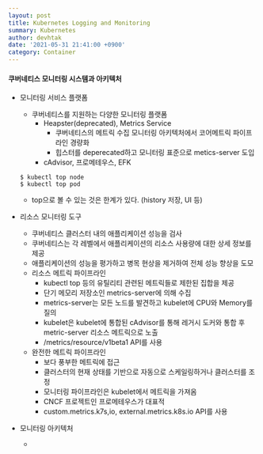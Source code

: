 ```yaml
---
layout: post
title: Kubernetes Logging and Monitoring
summary: Kubernetes
author: devhtak
date: '2021-05-31 21:41:00 +0900'
category: Container
---
```


#### 쿠버네티스 모니터링 시스템과 아키텍처

- 모니터링 서비스 플랫폼
  - 쿠버네티스를 지원하는 다양한 모니터링 플랫폼
    - Heapster(deprecated), Metrics Service
      - 쿠버네티스의 메트릭 수집 모니터링 아키텍처에서 코어메트릭 파이프라인 경량화
      - 힙스터를 deperecated하고 모니터링 표준으로 metics-server 도입
    - cAdvisor, 프로메테우스, EFK
  ```
  $ kubectl top node
  $ kubectl top pod
  ```
  - top으로 볼 수 있는 것은 한계가 있다. (history 저장, UI 등)

- 리소스 모니터링 도구
  - 쿠버네티스 클러스터 내의 애플리케이션 성능을 검사
  - 쿠버네티스는 각 레벨에서 애플리케이션의 리소스 사용량에 대한 상세 정보를 제공
  - 애플리케이션의 성능을 평가하고 병목 현상을 제거하여 전체 성능 향상을 도모
  - 리소스 메트릭 파이프라인
    - kubectl top 등의 유틸리티 관련된 메트릭들로 제한된 집합을 제공
    - 단기 메모리 저장소인 metrics-server에 의해 수집
    - metrics-server는 모든 노드를 발견하고 kubelet에 CPU와 Memory를 질의
    - kubelet은 kubelet에 통합된 cAdvisor를 통해 레거시 도커와 통합 후 metric-server 리소스 메트릭으로 노출
    - /metrics/resource/v1beta1 API를 사용
  - 완전한 메트릭 파이프라인
    - 보다 풍부한 메트릭에 접근
    - 클러스터의 현재 상태를 기반으로 자동으로 스케일링하거나 클러스터를 조정
    - 모니터링 파이프라인은 kubelet에서 메트릭을 가져옴
    - CNCF 프로젝트인 프로메테우스가 대표적
    - custom.metrics.k7s,io, external.metrics.k8s.io API를 사용
    
- 모니터링 아키텍처
  
  - 
